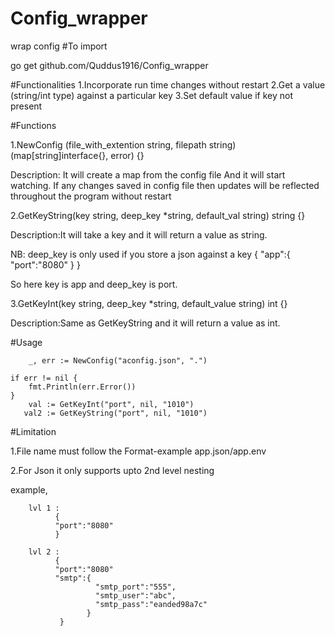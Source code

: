 # Config_wrapper
wrap config
#To import

go get github.com/Quddus1916/Config_wrapper

#Functionalities 
1.Incorporate run time changes without restart
2.Get a value (string/int type) against a particular key
3.Set default value if key not present

#Functions

1.NewConfig (file_with_extention string, filepath string) (map[string]interface{}, error) {}



Description: It will create a map from the config file And it will start watching. 
If any changes saved in config file then updates will be
reflected throughout the program without restart

2.GetKeyString(key string, deep_key *string, default_val string) string {}



Description:It will take a key and it will return a value as string. 



NB: deep_key is only used if you store a json against a key
 {
  "app":{
       "port":"8080"
      }
  }
  
  So here key is app and deep_key is port.
  
  

3.GetKeyInt(key string, deep_key *string, default_value string) int {}



Description:Same as GetKeyString and it will return a value as int.


#Usage



        _, err := NewConfig("aconfig.json", ".")

	if err != nil {
		fmt.Println(err.Error())
	}
        val := GetKeyInt("port", nil, "1010")
       val2 := GetKeyString("port", nil, "1010")
  
  
  
  #Limitation
  
  
  1.File name must follow the Format-example app.json/app.env
  
  
  
  2.For Json it only supports upto 2nd level nesting
  
  
  example,
  
        lvl 1 :
              {
              "port":"8080"
              }
  
        lvl 2 :
              {
              "port":"8080"
              "smtp":{
                       "smtp_port":"555",
                       "smtp_user":"abc",
                       "smtp_pass":"eanded98a7c"
                     }
               }
